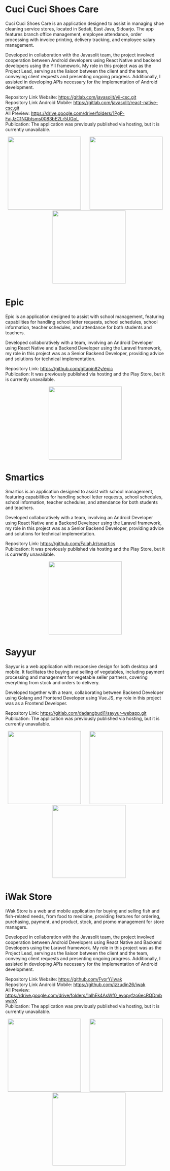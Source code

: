 # Cuci Cuci Shoes Care
Cuci Cuci Shoes Care is an application designed to assist in managing shoe cleaning service stores, located in Sedati, East Java, Sidoarjo. The app features branch office management, employee attendance, order processing with invoice printing, delivery tracking, and employee salary management.

Developed in collaboration with the Javasolit team, the project involved cooperation between Android developers using React Native and backend developers using the YII framework. My role in this project was as the Project Lead, serving as the liaison between the client and the team, conveying client requests and presenting ongoing progress. Additionally, I assisted in developing APIs necessary for the implementation of Android development.

Repository Link Website: https://gitlab.com/javasolit/yii-csc.git <br>
Repository Link Android Mobile: https://gitlab.com/javasolit/react-native-csc.git <br>
All Preview: https://drive.google.com/drive/folders/1PgP-FajJzC1NQbtsms0083bE2Lr5UGoL <br>
Publication: The application was previously published via hosting, but it is currently unavailable. <br>
<p align="center">
<img src="https://drive.google.com/uc?export=view&id=1n0wodLsnai7nR8OwFBi-UFK8OhE6Qdzh" width="230">
&nbsp;&nbsp;&nbsp;&nbsp;&nbsp;
<img src="https://drive.google.com/uc?export=view&id=1PAWbXpZQc20K4G64Y8N5ZtZmhsm3FxHA" width="230">
&nbsp;&nbsp;&nbsp;&nbsp;&nbsp;
<img src="https://drive.google.com/uc?export=view&id=1zofISYnLB2OMgAfyYFTevUfqSFUlCR-7" width="230">
</p>

# Epic
Epic is an application designed to assist with school management, featuring capabilities for handling school letter requests, school schedules, school information, teacher schedules, and attendance for both students and teachers.

Developed collaboratively with a team, involving an Android Developer using React Native and a Backend Developer using the Laravel framework, my role in this project was as a Senior Backend Developer, providing advice and solutions for technical implementation.

Repository Link: https://github.com/gitapin82y/epic <br>
Publication: It was previously published via hosting and the Play Store, but it is currently unavailable. <br>
<p align="center">
<img src="https://drive.google.com/uc?export=view&id=16KJe5FsZ8jVOXTgtEoBXkbTpesdwQ2_E" width="230">
</p>

# Smartics
Smartics is an application designed to assist with school management, featuring capabilities for handling school letter requests, school schedules, school information, teacher schedules, and attendance for both students and teachers.

Developed collaboratively with a team, involving an Android Developer using React Native and a Backend Developer using the Laravel framework, my role in this project was as a Senior Backend Developer, providing advice and solutions for technical implementation.

Repository Link: https://github.com/FalahJr/smartics <br>
Publication: It was previously published via hosting and the Play Store, but it is currently unavailable. <br>
<p align="center">
<img src="https://drive.google.com/uc?export=view&id=16JFc8gv_Yn08ayN2Oh_fXkKRutKm78k4" width="230">
</p>

# Sayyur
Sayyur is a web application with responsive design for both desktop and mobile. It facilitates the buying and selling of vegetables, including payment processing and management for vegetable seller partners, covering everything from stock and orders to delivery.

Developed together with a team, collaborating between Backend Developer using Golang and Frontend Developer using Vue.JS, my role in this project was as a Frontend Developer.

Repository Link: https://gitlab.com/dadangbudi1/sayyur-webapp.git <br>
Publication: The application was previously published via hosting, but it is currently unavailable. <br>
<p align="center">
<img src="https://drive.google.com/uc?export=view&id=16tp3CM9zLShlfHfwGBSujhXxiD-LhS1q" width="230">
&nbsp;&nbsp;&nbsp;&nbsp;&nbsp;
<img src="https://drive.google.com/uc?export=view&id=16tpTDC4gSGiVYzI3ER5Pu001ZcFa967G" width="230">
&nbsp;&nbsp;&nbsp;&nbsp;&nbsp;
<img src="https://drive.google.com/uc?export=view&id=16uKhjCpDlln0X6dSZtld_n4jPqGyHuTF" width="230">
</p>

# iWak Store
iWak Store is a web and mobile application for buying and selling fish and fish-related needs, from food to medicine, providing features for ordering, purchasing, payment, and product, stock, and promo management for store managers.

Developed in collaboration with the Javasolit team, the project involved cooperation between Android Developers using React Native and Backend Developers using the Laravel framework. My role in this project was as the Project Lead, serving as the liaison between the client and the team, conveying client requests and presenting ongoing progress. Additionally, I assisted in developing APIs necessary for the implementation of Android development.

Repository Link Website: https://github.com/FvorY/iwak <br>
Repository Link Android Mobile: https://github.com/izzudin26/iwak <br>
All Preview: https://drive.google.com/drive/folders/1alhEk4AsWf0_evopyfzo6ecRQDmbwabX <br>
Publication: The application was previously published via hosting, but it is currently unavailable. <br>
<p align="center">
<img src="https://drive.google.com/uc?export=view&id=nPBoWyBa9CU9M7y1kbGpk0TVPMLQ00Y" width="230">
&nbsp;&nbsp;&nbsp;&nbsp;&nbsp;
<img src="https://drive.google.com/uc?export=view&id=1ao8Zq8J7Z6ZAU5bjh9v_gaWN4WFMp1RQ" width="230">
&nbsp;&nbsp;&nbsp;&nbsp;&nbsp;
<img src="https://drive.google.com/uc?export=view&id=1uMfm90ni4L-5jzUZH8-Dvky14iEGjyHr" width="230">
</p>
